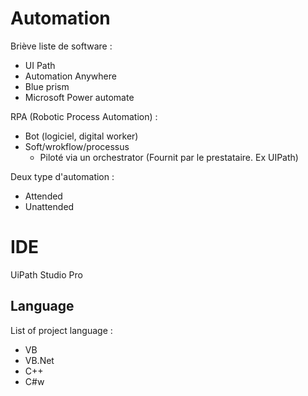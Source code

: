 # Automation

Briève liste de software :

 - UI Path
 - Automation Anywhere
 - Blue prism
 - Microsoft Power automate

RPA (Robotic Process Automation) : 

 - Bot (logiciel, digital worker)
 - Soft/wrokflow/processus
	- Piloté via un orchestrator 
	(Fournit par le prestataire. Ex UIPath)

Deux type d'automation :

 - Attended 
 - Unattended

# IDE

UiPath Studio Pro

## Language

List of project language :

 - VB
 - VB.Net
 - C++
 - C#w